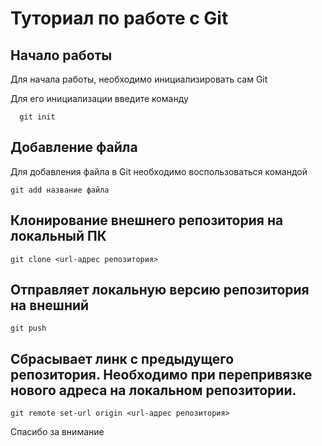# Туториал по работе с Git

## Начало работы

Для начала работы, необходимо инициализировать сам Git

Для его инициализации введите команду 

```
  git init
```

## Добавление файла

Для добавления файла в Git необходимо воспользоваться командой 

```
git add название файла
```
 ## Клонирование внешнего репозитория на  локальный ПК
 ~~~
git clone <url-адрес репозитория>
~~~
 ## Отправляет локальную версию репозитория на внешний
~~~
git push 
~~~
## Cбрасывает линк с предыдущего репозитория. Необходимо при перепривязке нового адреса на локальном репозитории.
~~~
git remote set-url origin <url-адрес репозитория> 
~~~

Спасибо за внимание
